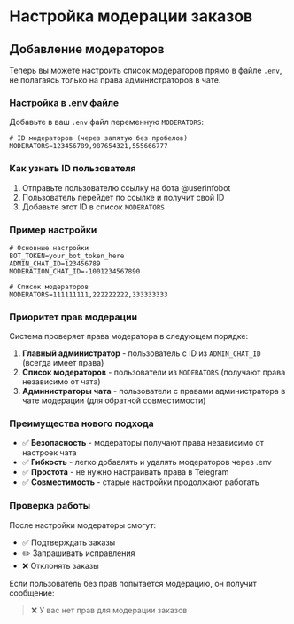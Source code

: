 # Настройка модерации заказов

## Добавление модераторов

Теперь вы можете настроить список модераторов прямо в файле `.env`, не полагаясь только на права администраторов в чате.

### Настройка в .env файле

Добавьте в ваш `.env` файл переменную `MODERATORS`:

```env
# ID модераторов (через запятую без пробелов)
MODERATORS=123456789,987654321,555666777
```

### Как узнать ID пользователя

1. Отправьте пользователю ссылку на бота @userinfobot
2. Пользователь перейдет по ссылке и получит свой ID
3. Добавьте этот ID в список `MODERATORS`

### Пример настройки

```env
# Основные настройки
BOT_TOKEN=your_bot_token_here
ADMIN_CHAT_ID=123456789
MODERATION_CHAT_ID=-1001234567890

# Список модераторов
MODERATORS=111111111,222222222,333333333
```

### Приоритет прав модерации

Система проверяет права модератора в следующем порядке:

1. **Главный администратор** - пользователь с ID из `ADMIN_CHAT_ID` (всегда имеет права)
2. **Список модераторов** - пользователи из `MODERATORS` (получают права независимо от чата)
3. **Администраторы чата** - пользователи с правами администратора в чате модерации (для обратной совместимости)

### Преимущества нового подхода

- ✅ **Безопасность** - модераторы получают права независимо от настроек чата
- ✅ **Гибкость** - легко добавлять и удалять модераторов через .env
- ✅ **Простота** - не нужно настраивать права в Telegram
- ✅ **Совместимость** - старые настройки продолжают работать

### Проверка работы

После настройки модераторы смогут:
- ✅ Подтверждать заказы
- ✏️ Запрашивать исправления
- ❌ Отклонять заказы

Если пользователь без прав попытается модерацию, он получит сообщение:
> ❌ У вас нет прав для модерации заказов
